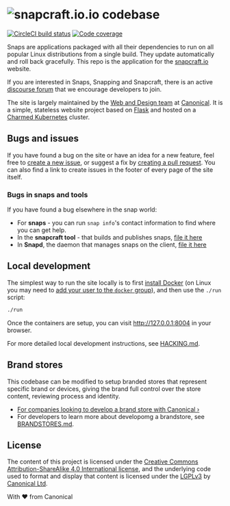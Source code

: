 # ![snapcraft.io](https://assets.ubuntu.com/v1/f46fbbb9-snapcraft-logo--web.png "Snapcraft").io codebase

[![CircleCI build status](https://circleci.com/gh/canonical-web-and-design/snapcraft.io.svg?style=shield)](https://circleci.com/gh/canonical-web-and-design/snapcraft.io) [![Code coverage](https://codecov.io/gh/canonical-web-and-design/snapcraft.io/branch/master/graph/badge.svg)](https://codecov.io/gh/canonical-web-and-design/snapcraft.io)

Snaps are applications packaged with all their dependencies to run on all popular Linux distributions from a single build. They update automatically and roll back gracefully. This repo is the application for the [snapcraft.io](https://snapcraft.io) website.

If you are interested in Snaps, Snapping and Snapcraft, there is an active [discourse forum](https://forum.snapcraft.io/) that we encourage developers to join.

The site is largely maintained by the [Web and Design team](https://ubuntu.com/blog/topics/design) at [Canonical](https://www.canonical.com). It is a simple, stateless website project based on [Flask](https://flask.palletsprojects.com/en/1.1.x/) and hosted on a [Charmed Kubernetes](https://ubuntu.com/kubernetes) cluster.


## Bugs and issues

If you have found a bug on the site or have an idea for a new feature, feel free to [create a new issue](https://github.com/canonical-web-and-design/snapcraft.io/issues/new), or suggest a fix by [creating a pull request](https://help.github.com/articles/creating-a-pull-request/). You can also find a link to create issues in the footer of every page of the site itself.

### Bugs in snaps and tools

If you have found a bug elsewhere in the snap world:

- For **snaps** - you can run `snap info`'s contact information to find where you can get help.
- In the **snapcraft tool** - that builds and publishes snaps, [file it here](https://bugs.launchpad.net/snapcraft)
- In **Snapd**, the daemon that manages snaps on the client, [file it here](https://bugs.launchpad.net/snapd)


## Local development

The simplest way to run the site locally is to first [install Docker](https://docs.docker.com/engine/installation/) (on Linux you may need to [add your user to the `docker` group](https://docs.docker.com/engine/installation/linux/linux-postinstall/)), and then use the `./run` script:

``` bash
./run
```

Once the containers are setup, you can visit <http://127.0.0.1:8004> in your browser.

For more detailed local development instructions, see [HACKING.md](HACKING.md).

## Brand stores

This codebase can be modified to setup branded stores that represent specific brand or devices, giving the brand full control over the store content, reviewing process and identity.

- [For companies looking to develop a brand store with Canonical&nbsp;&rsaquo;](https://docs.ubuntu.com/core/en/build-store/create.html
)
- For developers to learn more about developomg a brandstore, see [BRANDSTORES.md](BRANDSTORES.md).


## License

The content of this project is licensed under the [Creative Commons Attribution-ShareAlike 4.0 International license](https://creativecommons.org/licenses/by-sa/4.0/), and the underlying code used to format and display that content is licensed under the [LGPLv3](http://opensource.org/licenses/lgpl-3.0.html) by [Canonical Ltd](http://www.canonical.com/).


With ♥ from Canonical
